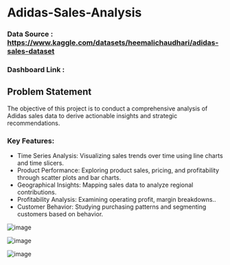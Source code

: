 # Adidas-Sales-Analysis

### Data Source : https://www.kaggle.com/datasets/heemalichaudhari/adidas-sales-dataset 

### Dashboard Link : 

## Problem Statement

The objective of this project is to conduct a comprehensive analysis of Adidas sales data to derive actionable insights and strategic recommendations.


### Key Features:

- Time Series Analysis: Visualizing sales trends over time using line charts and time slicers.
- Product Performance: Exploring product sales, pricing, and profitability through scatter plots and bar charts.
- Geographical Insights: Mapping sales data to analyze regional contributions.
- Profitability Analysis: Examining operating profit, margin breakdowns..
- Customer Behavior: Studying purchasing patterns and segmenting customers based on behavior.



  
![image](https://github.com/anmolchoudhary2000/Adidas-Sales-Analysis/assets/154410998/a7a06ecf-7958-4835-98f1-6a31e8d86015)

![image](https://github.com/anmolchoudhary2000/Adidas-Sales-Analysis/assets/154410998/b337b0df-255d-44b7-b056-e829dcd9c091)

![image](https://github.com/anmolchoudhary2000/Adidas-Sales-Analysis/assets/154410998/6543228e-a8ea-4a64-b4fa-1a50bb895ff2)


